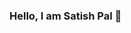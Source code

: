 ### Hello, I am Satish Pal 👋

<!--
**satty02/satty02** is a ✨ _special_ ✨ repository because its `README.md` (this file) appears on your GitHub profile.

Here are some ideas to get you started:

- 🔭 I’m currently working on MERN Stack Development.
- 🌱 I’m currently learning Ethereum Cryptography
- 🤔 I’m looking for help with Career Guidance.
- 💬 Ask me about Full Stack Development or any tech related stuff.
- 📫 How to reach me: ...
- 😄 Pronouns: He/His

Languages & Tools:


![download](https://github.com/satty02/satty02/assets/85221760/a8b766c0-b280-4298-a928-9dcff611b637)
